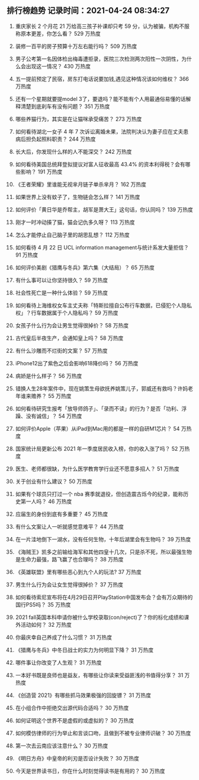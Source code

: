 
## 排行榜趋势 记录时间：2021-04-24 08:34:27
  
  1. 重庆家长 2 个月花 21 万给高三孩子补课却只考 59 分，认为被骗，机构不服称原本更差，你怎么看？ 529 万热度
    
  2. 装修一百平的房子预算十万左右能行吗？ 509 万热度
    
  3. 男子公考第一名因体检出梅毒遭拒录，医院三次检测两次阳性一次阴性，为什么会出现这一情况？ 430 万热度
    
  4. 五一提前预定了民宿，房东打电话说要加钱,遇见这种情况该如何维权？ 366 万热度
    
  5. 还有一个星期就要提model 3了，要退吗？能不能有个人用最通俗易懂的话解释清楚到底刹车有没有问题？ 351 万热度
    
  6. 哪些养猫行为，其实是在让猫咪承受痛苦？ 273 万热度
    
  7. 如何看待湖北一女子 4 年 7 次诉讼离婚未果，法院判决认为妻子应在丈夫患病后担负起照料职责？ 244 万热度
    
  8. 长大后，你发现什么样的人不能深交？ 242 万热度
    
  9. 如何看待美国总统拜登拟提议对富人征收最高 43.4% 的资本利得税？会有哪些影响？ 191 万热度
    
  10. 《王者荣耀》里谁能无视芈月链子单杀芈月？ 162 万热度
    
  11. 如果世界上没有蚊子了，生物链会怎么样？ 141 万热度
    
  12. 如何评价「黄日华是乔帮主，胡军是萧大王」这句话，你认同吗？ 139 万热度
    
  13. 刚才一时冲动揍了猫，猫会记仇多久呀？ 113 万热度
    
  14. 怎么才能停止自己脑子里的胡思乱想？ 112 万热度
    
  15. 如何看待 4 月 22 日 UCL information management与统计系发大量拒信？ 91 万热度
    
  16. 如何评价美剧《猎鹰与冬兵》第六集（大结局）？ 65 万热度
    
  17. 有什么事可以让你坚持很久？ 59 万热度
    
  18. 社会性死亡是一种什么体验？ 59 万热度
    
  19. 如何看待上海维权女车主丈夫称「特斯拉擅自公布行车数据，已侵犯个人隐私权」？行车数据属于个人隐私吗？ 59 万热度
    
  20. 女孩子什么行为会让男生觉得很掉价？ 58 万热度
    
  21. 古代皇后半夜生产，会通知皇上吗？ 58 万热度
    
  22. 有什么沙雕而不烂街的文案？ 57 万热度
    
  23. iPhone12出了紫色之后会影响618降价吗？ 56 万热度
    
  24. 病娇是什么样子？ 56 万热度
    
  25. 错换人生28年案件中，现在姚策生母欲抚养姚策儿子，郭威还有救吗？许妈老年谁来赡养？ 55 万热度
    
  26. 如何看待研究生报考「放导师鸽子」、「录而不读」的行为？是否「功利、浮躁、没有诚信」？ 54 万热度
    
  27. 如何评价Apple（苹果）从iPad到Mac用的都是一样的自研M1芯片？ 54 万热度
    
  28. 国家统计局更新公布 2021 年一季度居民收入榜，你的收入涨了吗？ 52 万热度
    
  29. 医生、老师都很缺，为什么医学教育学行业还不愿意多招人？ 51 万热度
    
  30. 关于创业有什么建议？ 50 万热度
    
  31. 如果有个球员只打过一个 nba 赛季就退役，但创造震古烁今的纪录，能称历史第一人吗？ 46 万热度
    
  32. 应届生的身份到底有多重要？ 45 万热度
    
  33. 有什么文案让人一听就感觉意难平？ 44 万热度
    
  34. 在一片洼地倒下一湖水，没有任何生物，十年后湖里会有生物吗？ 39 万热度
    
  35. 《海贼王》凯多之前输给海军和其他四皇十几次，只是杀不死，所以最强生物是生命力最强，路飞赢了也合理吗？ 38 万热度
    
  36. 《英雄联盟》里有哪些恶心到九个人的玩法? 37 万热度
    
  37. 男生什么行为会让女生觉得很掉价？ 37 万热度
    
  38. 如何看待索尼宣布将在4月29日召开PlayStation中国发布会？会有万众期待的国行PS5吗？ 35 万热度
    
  39. 2021 fall英国本科申请你被什么学校录取(con/reject)了？你的标化成绩和课外活动如何？ 32 万热度
    
  40. 你最庆幸自己养成了什么习惯？ 31 万热度
    
  41. 《猎鹰与冬兵》中冬日战士的实力为何明显下降？ 31 万热度
    
  42. 哪件事让你改变了人生观？ 31 万热度
    
  43. 一本好书既是良师也是益友，有哪些让你读来受益匪浅的书值得分享？ 31 万热度
    
  44. 《创造营 2021》有哪些抓马效果极强的回旋镖？ 31 万热度
    
  45. 在小组合作中拒绝交出源代码合适吗？ 30 万热度
    
  46. 如何证明这个世界不是虚假的或虚拟的？ 30 万热度
    
  47. 如何模仿律师的行为举止和言谈口吻，且做到不被专业律师识破？ 30 万热度
    
  48. 第一次去云南应该注意什么？ 30 万热度
    
  49. 《明日方舟》中皇帝的利刃是否设计失败？ 30 万热度
    
  50. 今天是世界读书日，你在什么时刻觉得读书是有用的？ 30 万热度
    